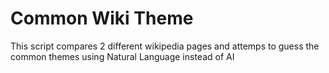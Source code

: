 # Common Wiki Theme
 This script compares 2 different wikipedia pages and attemps to guess the common themes using Natural Language instead of AI
